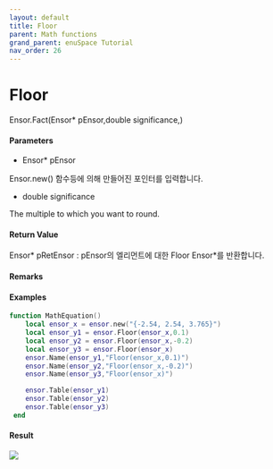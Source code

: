 ```yaml
---
layout: default
title: Floor
parent: Math functions
grand_parent: enuSpace Tutorial
nav_order: 26
---
```


# Floor

Ensor.Fact\(Ensor\* pEnsor,double significance,\)

#### Parameters

* Ensor\* pEnsor

Ensor.new\(\) 함수등에 의해 만들어진 포인터를 입력합니다.

* double significance

The multiple to which you want to round.

#### Return Value

Ensor\* pRetEnsor : pEnsor의 엘리먼트에 대한 Floor Ensor\*를 반환합니다.

#### Remarks



#### Examples

```lua
function MathEquation()
 	local ensor_x = ensor.new("{-2.54, 2.54, 3.765}")
 	local ensor_y1 = ensor.Floor(ensor_x,0.1)
 	local ensor_y2 = ensor.Floor(ensor_x,-0.2)
 	local ensor_y3 = ensor.Floor(ensor_x)
	ensor.Name(ensor_y1,"Floor(ensor_x,0.1)")
	ensor.Name(ensor_y2,"Floor(ensor_x,-0.2)")
	ensor.Name(ensor_y3,"Floor(ensor_x)")

 	ensor.Table(ensor_y1)
	ensor.Table(ensor_y2)
	ensor.Table(ensor_y3)
 end
```

#### Result

![](/MathAPI/FloorResult.png)

